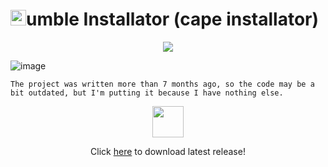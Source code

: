 <h1><img src="https://user-images.githubusercontent.com/40739398/165855681-b7dfbb96-3aac-4879-8278-2e511851475b.png" width="25" height="25">umble Installator (cape installator)</h1>

<p align="center">
  <img src="https://user-images.githubusercontent.com/40739398/165859785-028350c8-0f5a-4010-b4f2-e700d7a9bb60.png">
</p>

![image](https://user-images.githubusercontent.com/40739398/165855240-755f6f8e-2a98-4b25-a7cb-105b1e3fe13e.png)

`The project was written more than 7 months ago, so the code may be a bit outdated, but I'm putting it because I have nothing else.`
<p align="center">
  <img src="https://www.lua.org/images/downloadarrow.png" width="50" height="50">
</p>
<p align="center">
    Click <a href="https://github.com/KamlaXPL/RumbleInstallator/releases/download/RumbleInstallator/RumbleInstallator.exe">here</a> to download latest release!
</p>
